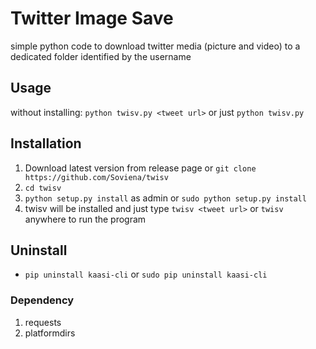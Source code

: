 # Twitter Image Save
simple python code to download twitter media (picture and video) to a dedicated folder identified by the username

## Usage
without installing:
`python twisv.py <tweet url>` or just `python twisv.py`

## Installation
1. Download latest version from release page or `git clone https://github.com/Soviena/twisv`
1. `cd twisv`
1. `python setup.py install` as admin or `sudo python setup.py install`
1. twisv will be installed and just type `twisv <tweet url>` or `twisv` anywhere to run the program

## Uninstall
- `pip uninstall kaasi-cli` or `sudo pip uninstall kaasi-cli`

### Dependency
1. requests
1. platformdirs


